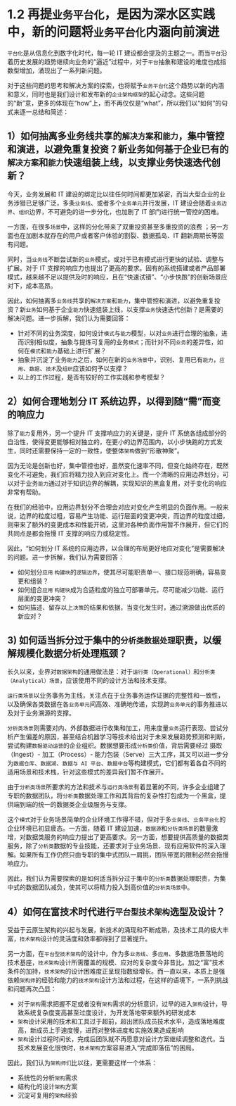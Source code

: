 # 1.2 再提`业务平台化`，是因为深水区实践中，新的问题将`业务平台化`内涵向前演进

`平台化`是从信息化到数字化时代，每一轮 IT 建设都会提及的主题之一。而当`平台`沿着历史发展的趋势继续向业务的“逼近”过程中，对于`平台`抽象和建设的难度也成指数型增加，涌现出了一系列新问题。

对于这些问题的思考和解决方案的探索，也将赋予`业务平台化`这个趋势以新的内涵和意义，同时也是我们设计和发布新的`企业架构框架`的起心动念。这些问题的“新”意，更多的体现在“how”上，而不再仅仅是“what”，所以我们以“如何”的句式来逐一总结和简述：

## 1）如何抽离多业务线共享的`解决方案`和`能力`，集中管控和演进，以避免重复投资？新业务如何基于企业已有的`解决方案`和`能力`快速组装上线，以支撑业务快速迭代创新？

今天，业务发展和 IT 建设的绑定比以往任何时间都更加紧密，而当大型企业的业务涉猎已足够广泛，多条`业务线`、或者多个`业务单元`并行发展，IT 建设会随着`业务边界`、`组织`边界，不可避免的进一步分化，也加剧了 IT 部门进行统一管控的困难。

一方面，在很多`场景`中，这样的分化带来了双重投资甚至多重投资的浪费 ；另一方面也在加剧本就存在的用户或者客户体验的割裂、数据孤岛、IT 翻新周期长等固有问题。

同时，当`业务线`不断尝试新的`业务`模式，或对于已有模式进行更快的试验、调整与扩展。对于 IT 支撑的响应力也提出了更高的要求。固有的系统搭建或者产品部署模式，越来越不足以提供及时的响应，且在“快速试错”、“小步快跑”的创新场景应对下，成本高昂。

因此，如何抽离多`业务线`共享的`解决方案`和`能力`，集中管控和演进，以避免重复投资？新`业务`如何基于企业`能力`快速组装上线，以支撑`业务`快速迭代创新？是需要的解决问题。进一步拆解，我们认为需要回答：

  * 针对不同的业务深度，如何设计`模式`与`能力`模型，以对`业务`进行合理的抽象，进而识别相似度，抽象与提炼可复用的业务`模式`；而针对不同`业务`的差异性，如何在`模式`和`能力`基础上进行扩展？
  * 抽象并沉淀了业务`能力`之后，如何在新的`业务场景`中，识别、复用已有`能力`，`应用`、`数据`、`技术`及`组织`应该如何予以支撑？
  * 以上的工作过程，是否有较好的工作实践和参考模型？

## 2）如何合理地划分 IT 系统边界，以得到随“需”而变的响应力

除了`能力`复用外，另一个提升 IT 支撑响应力的关键是，提升 IT 系统各组成部分的自治性，使得变更能够相对独立的，在更小的边界范围内，以小步快跑的方式发生，同时还需要保持一定的一致性，使整体`架构`做到“形散神聚”。

因为无论是创新也好，集中管控也好，虽然变化速率不同，但变化始终存在，既然变化不可避免，我们应将精力投入到应对变化上。而一个清晰的应用边界划分，可以对于业务`能力`通过对于知识边界的解耦，实现知识的黑盒复用，对于变化的响应非常有帮助。

在我们的经验中，应用边界划分不合理会对应对变化产生明显的负面作用。一般来说，边界的粒度过粗，容易产生功能、运行层面的变更冲突，而边界的粒度过细，则带来了额外的变更成本和性能开销，这里对各种负面作用暂不作展开，但它们的共同点是都会拖慢 IT 支撑的响应力或稳定性。

因此，“如何划分 IT 系统的应用边界，以合理的布局更好地应对变化”是需要解决的问题。进一步拆解，我们认为需要回答：

  * 如何划分`应用` `构建块`的`逻辑边界`，使其尽可能职责单一、接口规范明确，容易变更和组装？
  * 如何组合`应用` `构建块`成为合适粒度的独立可部署单元，尽可能减少功能、运行层面的变更冲突？
  * 如何描述、留存以上`决策`的结果和依据，当变化发生时，通过溯源做出优质的新应对？

## 3) 如何适当拆分过于集中的`分析类数据处理`职责，以缓解规模化数据分析处理瓶颈？

长久以来，业界对`数据架构`的通用做法是：对于`运行类（Operational）`和`分析类（Analytical）场景`，应该使用不同的设计方法和技术支撑。

`运行类场景`以业务事务为主线，关注点在于业务事务运作证据的完整性和一致性，以及确保各类数据在各`业务单元`间高效、准确地传递，实现跨`业务单元`的事务推进以及对于业务溯源的支撑。

`分析类场景`则需要对内、外部数据进行收集和加工，用来度量`业务`运行表现、尝试分析产生偏差的原因，甚至结合机器学习等技术给出对于未来发展趋势预测和判断，尝试构建`数据驱动运营`的企业组织。数据想要形成`分析类`价值，背后需要经过 摄取（Ingest）- 加工（Process）- 能力包装（Serve）三大工序，其又可以进一步分为`数据仓库`、`数据湖`、`数据与 AI 平台`、`数据中台`等构建模式，它们都有着各自不同的适用场景和技术栈，针对这些模式的差异我们暂不作展开。

由于`分析类场景`所要求的方法和技术与`运行类场景`有着显著的不同，许多企业组建了专职的数据团队，将`分析类`数据处理工作和其背后的复杂性打包成为一个黑盒，提供端到端的统一的数据类企业级服务与支撑。

这个`模式`对于业务场景简单的企业环境工作得不错，但对于多`业务线`、`业务平台化`的企业环境已初显疲态。一方面，随着 IT 建设加速，`数据源`和`分析类场景`的数量激增，对数据类服务的响应力提出了更高要求。另一方面，想要提供高质量的数据类服务，除了`分析类`数据的专业技能，还要求对于业务场景、现有应用软件的深入理解。如果所有工作仍然只由专职的集中式团队一肩挑，团队带宽的限制必然会拖慢响应力。

因此，我们认为需要探索的是如何适当拆分过于集中的`分析类`数据处理职责，为集中式的数据团队减负，使其可以将精力投入到高价值的`分析类场景`中。

## 4）如何在富技术时代进行`平台型技术架构`选型及设计？

受益于云原生架构的兴起与发展，新技术的涌现和不断成熟，及技术工具的极大丰富，`技术架构`设计的灵活度和效率都得到了显著提升。

另一方面，在`平台型技术架构`的设计中，作为多`业务线`、多`应用`、多数据场景落地的技术基座，`技术架构`设计所需覆盖的规模、应对的复杂度今非昔比。加之“富”技术条件的加持，`技术架构`的设计困难度正呈现指数级增长。而一直以来，本质上是强依赖`架构师`的经验和能力的`技术架构`设计方法和过程，在这样的语境下，一系列挑战和问题再次凸显：

  * 对于`架构`需求把握不足或者没有`架构`需求的分析意识，过早的进入`架构`设计，导致系统复杂度变高甚至过度设计，为开发落地带来额外的研发成本
  * `架构`设计采用的技术和工具过于超前，超出团队成员技术水平，造成落地难度高，新成员上手速度慢，进而对整体进度和实施效果造成影响
  * `架构`设计过程时间长，完成后团队就不再愿意对设计方案继续调整和迭代，当技术发展变化很快时，`技术架构`方案容易进入“完成即落伍”的困局。

因此，我们认为`架构师们`比以往，更需要这样一个体系：

  * 系统性的分析`架构`需求
  * 结构化的设计`架构`方案
  * 沉淀可复用的`架构`经验

